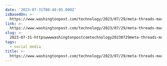 ```yaml
---
date: '2023-07-31T08:40:05.000Z'
isBasedOn: >-
  https://www.washingtonpost.com/technology/2023/07/29/meta-threads-mark-zuckerberg-rival-twitter-musk/
link: >-
  https://www.washingtonpost.com/technology/2023/07/29/meta-threads-mark-zuckerberg-rival-twitter-musk/
slug: >-
  2023-07-31-httpswwwwashingtonpostcomtechnology20230729meta-threads-mark-zuckerberg-rival-twitter-musk
tags:
  - social media
title: >-
  https://www.washingtonpost.com/technology/2023/07/29/meta-threads-mark-zuckerberg-rival-twitter-musk/
---
```


